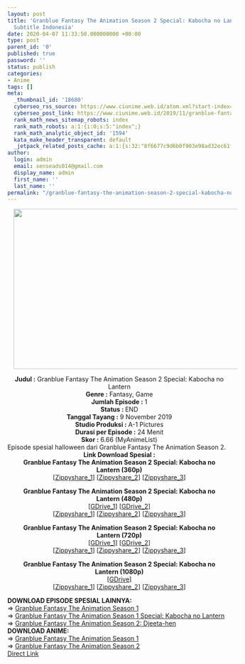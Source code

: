 ```yaml
---
layout: post
title: 'Granblue Fantasy The Animation Season 2 Special: Kabocha no Lantern Spesial
  Subtitle Indonesia'
date: 2020-04-07 11:33:50.000000000 +00:00
type: post
parent_id: '0'
published: true
password: ''
status: publish
categories:
- Anime
tags: []
meta:
  _thumbnail_id: '18680'
  cyberseo_rss_source: https://www.ciunime.web.id/atom.xml?start-index=1951&max-results=150
  cyberseo_post_link: https://www.ciunime.web.id/2019/11/granblue-fantasy-animation-season-2.html
  rank_math_news_sitemap_robots: index
  rank_math_robots: a:1:{i:0;s:5:"index";}
  rank_math_analytic_object_id: '1594'
  kata_make_header_transparent: default
  _jetpack_related_posts_cache: a:1:{s:32:"8f6677c9d6b0f903e98ad32ec61f8deb";a:2:{s:7:"expires";i:1651416079;s:7:"payload";a:0:{}}}
author:
  login: admin
  email: senseads014@gmail.com
  display_name: admin
  first_name: ''
  last_name: ''
permalink: "/granblue-fantasy-the-animation-season-2-special-kabocha-no-lantern-spesial-subtitle-indonesia/"
---
```

<div class="separator" style="clear: both; text-align: center;"><a href="https://1.bp.blogspot.com/-Bk6lJnGmkIE/XcZEcVVmEXI/AAAAAAAAdkw/kD4fiPvsBK8Ftc4TmGNbKwfroSDBe8kdQCLcBGAsYHQ/s1600/Granblue%2BFantasy%2BThe%2BAnimation%2BSeason%2B2%2BSpecial%2B-%2BKabocha%2Bno%2BLantern.png" imageanchor="1" style="margin-left: 1em; margin-right: 1em;"><img border="0" data-original-height="720" data-original-width="1280" height="360" src="{{ site.baseurl }}/assets/2020/04/Granblue%2BFantasy%2BThe%2BAnimation%2BSeason%2B2%2BSpecial%2B-%2BKabocha%2Bno%2BLantern.png" width="640" /></a></div>
<p>
<div style="text-align: center;"><b>Judul :</b>&nbsp;Granblue Fantasy The Animation Season 2 Special: Kabocha no Lantern</div>
<div style="text-align: center;"><b>Genre :</b>&nbsp;<b></b>Fantasy, Game</div>
<div style="text-align: center;"><b>Jumlah Episode :</b>&nbsp;1<br /><b>Status :&nbsp;</b>END<br /><b>Tanggal Tayang :</b>&nbsp;9 November 2019<br /><b>Studio Produksi :</b>&nbsp;<b></b>A-1 Pictures<br /><b>Durasi per Episode :</b>&nbsp;24 Menit</div>
<div style="text-align: center;"><b>Skor :</b>&nbsp;6.66 (MyAnimeList)</div>
<div style="text-align: center;"></div>
<div style="text-align: justify;">Episode spesial halloween dari&nbsp;Granblue Fantasy The Animation Season 2.</div>
<div style="text-align: justify;"></div>
<div style="text-align: justify;"></div>
<div style="text-align: center;"><b>Link Download Spesial&nbsp;:</b></div>
<div style="text-align: center;">
<div style="text-align: center;"><b>Granblue Fantasy The Animation Season 2 Special: Kabocha no Lantern&nbsp;(360p)</b></div>
</div>
<div style="text-align: center;">[<a href="https://www98.zippyshare.com/v/li6HYER3/file.html" target="_blank" rel="noopener">Zippyshare_1</a>] [<a href="https://www70.zippyshare.com/v/EDWOnfGV/file.html" target="_blank" rel="noopener">Zippyshare_2</a>] [<a href="https://www74.zippyshare.com/v/DqNrsIj3/file.html" target="_blank" rel="noopener">Zippyshare_3</a>]</p>
</div>
<div style="text-align: center;"><b>Granblue Fantasy The Animation Season 2 Special: Kabocha no Lantern&nbsp;(480p)</b><br />[<a href="https://drive.google.com/uc?id=1nU_Hl5CZ9-9IPyS1ZZVLuYz0dsvXBaLU" target="_blank" rel="noopener">GDrive_1</a>] [<a href="https://drive.google.com/uc?id=1jHxrihwxuVPxC6G6J_oODu-X3io9hjPp" target="_blank" rel="noopener">GDrive_2</a>]</div>
<div style="text-align: center;">[<a href="https://www83.zippyshare.com/v/YmwIuvjM/file.html" target="_blank" rel="noopener">Zippyshare_1</a>] [<a href="https://www70.zippyshare.com/v/GBPAS9oR/file.html" target="_blank" rel="noopener">Zippyshare_2</a>] [<a href="https://www74.zippyshare.com/v/nMJn62Es/file.html" target="_blank" rel="noopener">Zippyshare_3</a>]</p>
<p><b>Granblue Fantasy The Animation Season 2 Special: Kabocha no Lantern&nbsp;(720p)</b><br />[<a href="https://drive.google.com/uc?id=1Scb_jcOUqXTJSkaFaqhtJ7ohLz5go7k_" target="_blank" rel="noopener">GDrive_1</a>] [<a href="https://drive.google.com/uc?id=1hB5qiit1oSDo0vGEQ2-36kWuINVXKMhW" target="_blank" rel="noopener">GDrive_2</a>]<br />[<a href="https://www96.zippyshare.com/v/ttlF4Met/file.html" target="_blank" rel="noopener">Zippyshare_1</a>] [<a href="https://www49.zippyshare.com/v/LBfJGuSS/file.html" target="_blank" rel="noopener">Zippyshare_2</a>] [<a href="https://www54.zippyshare.com/v/NngNajj6/file.html" target="_blank" rel="noopener">Zippyshare_3</a>]</p>
<p><b>Granblue Fantasy The Animation Season 2 Special: Kabocha no Lantern&nbsp;(1080p)</b><br />[<a href="https://drive.google.com/uc?id=18HQhp3TqsytBffhDEGy1hdKULoO9eU2p" target="_blank" rel="noopener">GDrive</a>]<br />[<a href="https://www100.zippyshare.com/v/pZ9Ut2Da/file.html" target="_blank" rel="noopener">Zippyshare_1</a>] [<a href="https://www104.zippyshare.com/v/geulZL2Z/file.html" target="_blank" rel="noopener">Zippyshare_2</a>] [<a href="https://www46.zippyshare.com/v/u1jo58y4/file.html" target="_blank" rel="noopener">Zippyshare_3</a>]
<div style="text-align: left;"></div>
<div style="text-align: left;"></div>
<div style="text-align: left;"><b>DOWNLOAD EPISODE SPESIAL LAINNYA:</b></div>
<div style="text-align: left;"></div>
<div style="text-align: left;">=&gt;&nbsp;<a href="https://www.ciunime.web.id/2019/11/granblue-fantasy-animation-season-1.html" target="_blank" rel="noopener">Granblue Fantasy The Animation Season 1</a></div>
<div style="text-align: left;">=&gt;&nbsp;<a href="https://www.ciunime.web.id/2019/08/granblue-fantasy-animation-kabocha-no.html" target="_blank" rel="noopener">Granblue Fantasy The Animation Season 1 Special: Kabocha no Lantern</a><br />=&gt;&nbsp;<a href="https://www.ciunime.web.id/2020/03/granblue-fantasy-animation-season-2.html" target="_blank" rel="noopener">Granblue Fantasy The Animation Season 2: Djeeta-hen</a></div>
<div style="text-align: left;"></div>
<div style="text-align: left;"><b>DOWNLOAD ANIME:</b></div>
<div style="text-align: left;"></div>
<div style="text-align: left;">=&gt;&nbsp;<a href="https://www.ciunime.web.id/2019/04/granblue-fantasy-animation-episode-01.html" target="_blank" rel="noopener">Granblue Fantasy The Animation Season 1</a></div>
<div style="text-align: left;">=&gt;&nbsp;<a href="https://www.ciunime.web.id/2019/12/granblue-fantasy-animation-season-2.html" target="_blank" rel="noopener">Granblue Fantasy The Animation Season 2</a></div>
<div style="text-align: left;"></div>
</div>
<link rel="stylesheet" href="https://cdnjs.cloudflare.com/ajax/libs/font-awesome/4.7.0/css/font-awesome.min.css" />
<div class="divbtn"> <a href="https://handymansurrender.com/fihup8buzv?key=94550f7ce39444073321dde3b8782f97" class="btn"><i class="fa fa-download"></i> Direct Link</a> </div>
